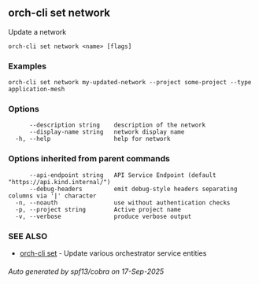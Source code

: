## orch-cli set network

Update a network

```
orch-cli set network <name> [flags]
```

### Examples

```
orch-cli set network my-updated-network --project some-project --type application-mesh
```

### Options

```
      --description string    description of the network
      --display-name string   network display name
  -h, --help                  help for network
```

### Options inherited from parent commands

```
      --api-endpoint string   API Service Endpoint (default "https://api.kind.internal/")
      --debug-headers         emit debug-style headers separating columns via '|' character
  -n, --noauth                use without authentication checks
  -p, --project string        Active project name
  -v, --verbose               produce verbose output
```

### SEE ALSO

* [orch-cli set](orch-cli_set.md)	 - Update various orchestrator service entities

###### Auto generated by spf13/cobra on 17-Sep-2025
